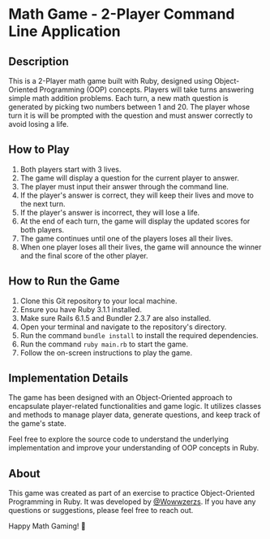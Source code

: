 # Math Game - 2-Player Command Line Application


## Description

This is a 2-Player math game built with Ruby, designed using Object-Oriented Programming (OOP) concepts. Players will take turns answering simple math addition problems. Each turn, a new math question is generated by picking two numbers between 1 and 20. The player whose turn it is will be prompted with the question and must answer correctly to avoid losing a life.


## How to Play

1. Both players start with 3 lives.
2. The game will display a question for the current player to answer.
3. The player must input their answer through the command line.
4. If the player's answer is correct, they will keep their lives and move to the next turn.
5. If the player's answer is incorrect, they will lose a life.
6. At the end of each turn, the game will display the updated scores for both players.
7. The game continues until one of the players loses all their lives.
8. When one player loses all their lives, the game will announce the winner and the final score of the other player.

## How to Run the Game
1. Clone this Git repository to your local machine.
2. Ensure you have Ruby 3.1.1 installed.
3. Make sure Rails 6.1.5 and Bundler 2.3.7 are also installed.
4. Open your terminal and navigate to the repository's directory.
5. Run the command `bundle install` to install the required dependencies.
6. Run the command `ruby main.rb` to start the game.
7. Follow the on-screen instructions to play the game.

## Implementation Details

The game has been designed with an Object-Oriented approach to encapsulate player-related functionalities and game logic. It utilizes classes and methods to manage player data, generate questions, and keep track of the game's state.

Feel free to explore the source code to understand the underlying implementation and improve your understanding of OOP concepts in Ruby.

## About

This game was created as part of an exercise to practice Object-Oriented Programming in Ruby. It was developed by [@Wowwzerzs](https://github.com/Wowwzerzs). If you have any questions or suggestions, please feel free to reach out.

Happy Math Gaming! 🧮